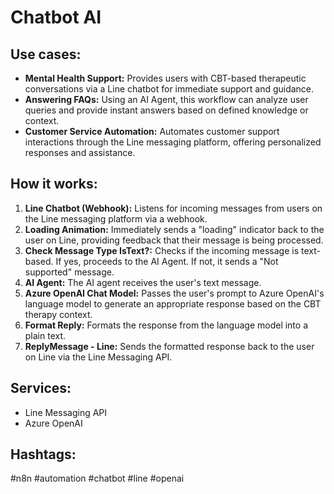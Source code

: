 # Chatbot AI

## Use cases:

- **Mental Health Support:** Provides users with CBT-based therapeutic conversations via a Line chatbot for immediate support and guidance.
- **Answering FAQs:** Using an AI Agent, this workflow can analyze user queries and provide instant answers based on defined knowledge or context.
- **Customer Service Automation:** Automates customer support interactions through the Line messaging platform, offering personalized responses and assistance.

## How it works:

1.  **Line Chatbot (Webhook):** Listens for incoming messages from users on the Line messaging platform via a webhook.
2.  **Loading Animation:** Immediately sends a "loading" indicator back to the user on Line, providing feedback that their message is being processed.
3.  **Check Message Type IsText?:** Checks if the incoming message is text-based. If yes, proceeds to the AI Agent. If not, it sends a "Not supported" message.
4.  **AI Agent:** The AI agent receives the user's text message.
5.  **Azure OpenAI Chat Model:** Passes the user's prompt to Azure OpenAI's language model to generate an appropriate response based on the CBT therapy context.
6.  **Format Reply:** Formats the response from the language model into a plain text.
7.  **ReplyMessage - Line:** Sends the formatted response back to the user on Line via the Line Messaging API.

## Services:

-   Line Messaging API
-   Azure OpenAI

## Hashtags:

#n8n #automation #chatbot #line #openai
